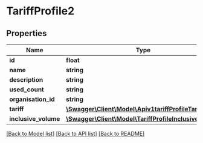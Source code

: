 # TariffProfile2

## Properties
Name | Type | Description | Notes
------------ | ------------- | ------------- | -------------
**id** | **float** |  | [optional] 
**name** | **string** |  | [optional] 
**description** | **string** |  | [optional] 
**used_count** | **string** |  | [optional] 
**organisation_id** | **string** |  | [optional] 
**tariff** | [**\Swagger\Client\Model\Apiv1tariffProfileTariff**](Apiv1tariffProfileTariff.md) |  | [optional] 
**inclusive_volume** | [**\Swagger\Client\Model\TariffProfileInclusiveVolume**](TariffProfileInclusiveVolume.md) |  | [optional] 

[[Back to Model list]](../../README.md#documentation-for-models) [[Back to API list]](../../README.md#documentation-for-api-endpoints) [[Back to README]](../../README.md)

